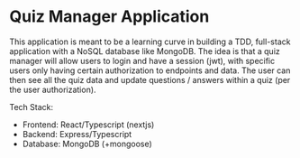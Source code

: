 # Quiz Manager Application

This application is meant to be a learning curve in building a TDD, full-stack application with a NoSQL database like MongoDB. The idea is that a quiz manager will allow users to login and have a session (jwt), with specific users only having certain authorization to endpoints and data. The user can then see all the quiz data and update questions / answers within a quiz (per the user authorization).

Tech Stack:
  - Frontend: React/Typescript (nextjs)
  - Backend: Express/Typescript
  - Database: MongoDB (+mongoose)